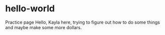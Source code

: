 # hello-world
Practice page
Hello, Kayla here, trying to figure out how to do some things and maybe make some more dollars. 
